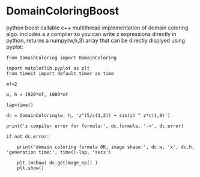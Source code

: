 # DomainColoringBoost
python boost callable c++ multithread implementation of domain coloring algo. includes a z compiler so you can write z expressions directly in python, returns a numpy(w,h,3) array that can be directly displyed using pyplot:

    from DomainColoring import DomainColoring

    import matplotlib.pyplot as plt
    from timeit import default_timer as time

    mf=2

    w, h = 1920*mf, 1080*mf

    lap=time()

    dc = DomainColoring(w, h, 'z^(5/c(1,2)) + sin(z) ^ z*c(1,8)')

    print('z compiler error for formula:', dc.formula, '->', dc.error)

    if not dc.error:

        print('domain coloring formula OK, image shape:', dc.w, 'x', dc.h, 'generation time:', time()-lap, 'secs')

        plt.imshow( dc.getimage_np() )
        plt.show()
